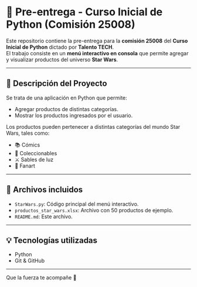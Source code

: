 # 🌌 Pre-entrega - Curso Inicial de Python (Comisión 25008)

Este repositorio contiene la pre-entrega para la **comisión 25008** del **Curso Inicial de Python** dictado por **Talento TECH**.  
El trabajo consiste en un **menú interactivo en consola** que permite agregar y visualizar productos del universo **Star Wars**.

---

## 🛒 Descripción del Proyecto

Se trata de una aplicación en Python que permite:

- Agregar productos de distintas categorías.
- Mostrar los productos ingresados por el usuario.

Los productos pueden pertenecer a distintas categorías del mundo Star Wars, tales como:

- 📚 Cómics
- 🧸 Coleccionables
- ⚔️ Sables de luz
- 🎨 Fanart

---

## 📁 Archivos incluidos

- `StarWars.py`: Código principal del menú interactivo.
- `productos_star_wars.xlsx`: Archivo con 50 productos de ejemplo.
- `README.md`: Este archivo.

---

## 💡 Tecnologías utilizadas

- Python
- Git & GitHub

---

Que la fuerza te acompañe 💫
